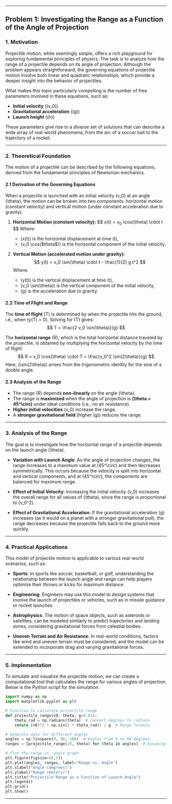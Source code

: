 

---

## **Problem 1: Investigating the Range as a Function of the Angle of Projection**

### **1. Motivation**

Projectile motion, while seemingly simple, offers a rich playground for exploring fundamental principles of physics. The task is to analyze how the range of a projectile depends on its angle of projection. Although the problem appears straightforward, the governing equations of projectile motion involve both linear and quadratic relationships, which provide a deeper insight into the behavior of projectiles.

What makes this topic particularly compelling is the number of free parameters involved in these equations, such as:

- **Initial velocity** (\(v_0\))
- **Gravitational acceleration** (\(g\))
- **Launch height** (\(h\))

These parameters give rise to a diverse set of solutions that can describe a wide array of real-world phenomena, from the arc of a soccer ball to the trajectory of a rocket.

---

### **2. Theoretical Foundation**

The motion of a projectile can be described by the following equations, derived from the fundamental principles of Newtonian mechanics.

#### **2.1 Derivation of the Governing Equations**

When a projectile is launched with an initial velocity \(v_0\) at an angle \(\theta\), the motion can be broken into two components: horizontal motion (constant velocity) and vertical motion (under constant acceleration due to gravity).

1. **Horizontal Motion (constant velocity):**
   $$
   x(t) = $v_0$ \cos(\theta) \cdot t
   $$
   Where:
   - \(x(t)\) is the horizontal displacement at time \(t\),
   - \(v_0 \cos(\$theta$)\) is the horizontal component of the initial velocity.

2. **Vertical Motion (accelerated motion under gravity):**
   $$
   y(t) = v_0 \sin(\theta) \cdot t - \frac{1}{2} g t^2
   $$
   Where:
   - \(y(t)\) is the vertical displacement at time \(t\),
   - \(v_0 \sin(\theta)\) is the vertical component of the initial velocity,
   - \(g\) is the acceleration due to gravity.

#### **2.2 Time of Flight and Range**

The **time of flight** \(T\) is determined by when the projectile hits the ground, i.e., when \(y(T) = 0\). Solving for \(T\) gives:
$$
T = \frac{2 v_0 \sin(\theta)}{g}
$$

The **horizontal range** \(R\), which is the total horizontal distance traveled by the projectile, is obtained by multiplying the horizontal velocity by the time of flight:
$$
R = v_0 \cos(\theta) \cdot T = \frac{v_0^2 \sin(2\theta)}{g}
$$
Here, \(\sin(2\theta)\) arises from the trigonometric identity for the sine of a double angle.

#### **2.3 Analysis of the Range**

- The range \(R\) depends **non-linearly** on the angle \(\theta\).
- The range is **maximized** when the angle of projection is **\(\theta = 45^\circ\)** under ideal conditions (i.e., no air resistance).
- **Higher initial velocities** \(v_0\) increase the range.
- A **stronger gravitational field** (higher \(g\)) reduces the range.

---

### **3. Analysis of the Range**

The goal is to investigate how the horizontal range of a projectile depends on the launch angle \(\theta\). 

- **Variation with Launch Angle**: As the angle of projection changes, the range increases to a maximum value at \(45^\circ\) and then decreases symmetrically. This occurs because the velocity is split into horizontal and vertical components, and at \(45^\circ\), the components are balanced for maximum range.
  
- **Effect of Initial Velocity**: Increasing the initial velocity \(v_0\) increases the overall range for all values of \(\theta\), since the range is proportional to \(v_0^2\).

- **Effect of Gravitational Acceleration**: If the gravitational acceleration \(g\) increases (as it would on a planet with a stronger gravitational pull), the range decreases because the projectile falls back to the ground more quickly.

---

### **4. Practical Applications**

This model of projectile motion is applicable to various real-world scenarios, such as:

- **Sports**: In sports like soccer, basketball, or golf, understanding the relationship between the launch angle and range can help players optimize their throws or kicks for maximum distance.
  
- **Engineering**: Engineers may use this model to design systems that involve the launch of projectiles or vehicles, such as in missile guidance or rocket launches.
  
- **Astrophysics**: The motion of space objects, such as asteroids or satellites, can be modeled similarly to predict trajectories and landing zones, considering gravitational forces from celestial bodies.

- **Uneven Terrain and Air Resistance**: In real-world conditions, factors like wind and uneven terrain must be considered, and the model can be extended to incorporate drag and varying gravitational forces.

---

### **5. Implementation**

To simulate and visualize the projectile motion, we can create a computational tool that calculates the range for various angles of projection. Below is the Python script for the simulation.

```python
import numpy as np
import matplotlib.pyplot as plt

# Function to calculate projectile range
def projectile_range(v0, theta, g=9.81):
    theta_rad = np.radians(theta)  # Convert degrees to radians
    return (v0**2 * np.sin(2 * theta_rad)) / g  # Range formula

# Generate data for different angles
angles = np.linspace(0, 90, 100)  # Angles from 0 to 90 degrees
ranges = [projectile_range(20, theta) for theta in angles]  # Assuming v0 = 20 m/s

# Plot the range vs. angle graph
plt.figure(figsize=(8,5))
plt.plot(angles, ranges, label="Range vs. Angle")
plt.xlabel("Angle (degrees)")
plt.ylabel("Range (meters)")
plt.title("Projectile Range as a Function of Launch Angle")
plt.legend()
plt.grid()
plt.show()
```

---


 


